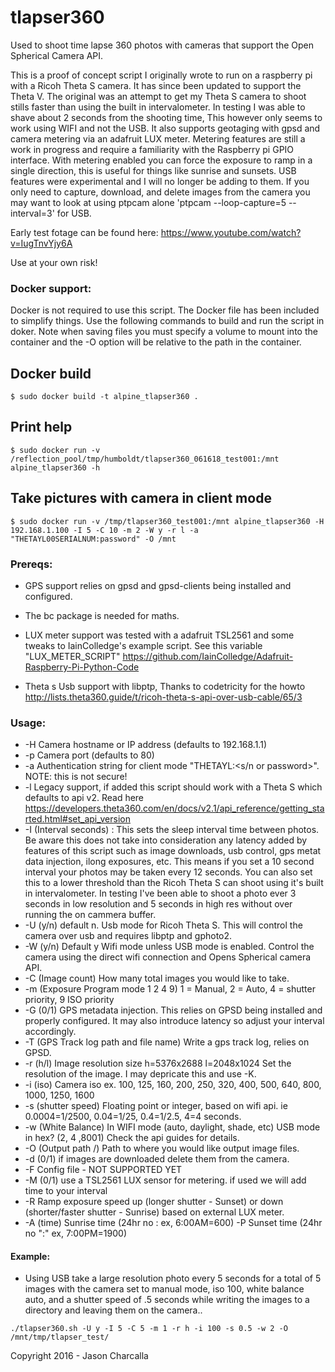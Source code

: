 # tlapser360
Used to shoot time lapse 360 photos with cameras that support the Open Spherical Camera API.


This is a proof of concept script I originally wrote to run on a raspberry pi with a Ricoh Theta S camera. It has since been updated to support the Theta V. The original was an attempt to get my Theta S camera to shoot stills faster than using the built in intervalometer. In testing I was able to shave about 2 seconds from the shooting time, This however only seems to work using WIFI and not the USB. It also supports geotaging with gpsd and camera metering via an adafruit LUX meter. Metering features are still a work in progress and require a familiarity with the Raspberry pi GPIO interface. With metering enabled you can force the exposure to ramp in a single direction, this is useful for things like sunrise and sunsets. USB features were experimental and I will no longer be adding to them. If you only need to capture, download, and delete images from the camera you may want to look at using ptpcam alone 'ptpcam --loop-capture=5 --interval=3' for USB.


Early test fotage can be found here: https://www.youtube.com/watch?v=IugTnvYjy6A

Use at your own risk!

### Docker support:
Docker is not required to use this script. The Docker file has been included to simplify things. Use the following commands to build and run the script in doker. Note when saving files you must specify a volume to mount into the container and the -O option will be relative to the path in the container.

## Docker build
```
$ sudo docker build -t alpine_tlapser360 .
```
## Print help
```
$ sudo docker run -v /reflection_pool/tmp/humboldt/tlapser360_061618_test001:/mnt alpine_tlapser360 -h
```
## Take pictures with camera in client mode
```
$ sudo docker run -v /tmp/tlapser360_test001:/mnt alpine_tlapser360 -H 192.168.1.100 -I 5 -C 10 -m 2 -W y -r l -a "THETAYL00SERIALNUM:password" -O /mnt
```

### Prereqs: 

- GPS support relies on gpsd and gpsd-clients being installed and configured.

- The bc package is needed for maths.

- LUX meter support was tested with a adafruit TSL2561 and some tweaks to IainColledge's
  example script. See this variable "LUX_METER_SCRIPT"
  https://github.com/IainColledge/Adafruit-Raspberry-Pi-Python-Code

- Theta s Usb support with libptp, Thanks to codetricity for the howto 
  http://lists.theta360.guide/t/ricoh-theta-s-api-over-usb-cable/65/3



### Usage:

- -H Camera hostname or IP address (defaults to 192.168.1.1)
- -p Camera port (defaults to 80)
- -a Authentication string for client mode "THETAYL<serial number>:<s/n or password>". NOTE: this is not secure!
- -l Legacy support, if added this script should work with a Theta S which defaults to api v2. Read here https://developers.theta360.com/en/docs/v2.1/api_reference/getting_started.html#set_api_version
- -I (Interval seconds) : This sets the sleep interval time between photos. Be aware this does not take into consideration any latency added by features of this script such as image downloads, usb control, gps metat data injection, ilong exposures, etc. This means if you set a 10 second interval your photos may be taken every 12 seconds. You can also set this to a lower threshold than the Ricoh Theta S can shoot using it's built in intervalometer. In testing I've been able to shoot a photo ever 3 seconds in low resolution and 5 seconds in high res without over running the on cammera buffer. 
- -U (y/n) default n. Usb mode for Ricoh Theta S. This will control the camera over usb and requires libptp and gphoto2.
- -W (y/n) Default y Wifi mode unless USB mode is enabled. Control the camera using the direct wifi connection and Opens Spherical camera API.
- -C (Image count) How many total images you would like to take.
- -m (Exposure Program mode 1 2 4 9) 1 = Manual, 2 = Auto, 4 = shutter priority, 9 ISO priority
- -G (0/1) GPS metadata injection. This relies on GPSD being installed and properly configured. It may also introduce latency so adjust your interval accordingly.
- -T (GPS Track log path and file name) Write a gps track log, relies on GPSD.
- -r (h/l) Image resolution size h=5376x2688 l=2048x1024 Set the resolution of the image. I may depricate this and use -K.
- -i (iso) Camera iso ex. 100, 125, 160, 200, 250, 320, 400, 500, 640, 800, 1000, 1250, 1600 
- -s (shutter speed) Floating point or integer, based on wifi api. ie 0.0004=1/2500, 0.04=1/25, 0.4=1/2.5, 4=4 seconds.
- -w (White Balance) In WIFI mode (auto, daylight, shade, etc) USB mode in hex? (2, 4 ,8001) Check the api guides for details.
- -O (Output path /) Path to where you would like output image files.
- -d (0/1) if images are downloaded delete them from the camera.
- -F Config file - NOT SUPPORTED YET 
- -M (0/1) use a TSL2561 LUX sensor for metering. if used we will add time to your interval
- -R Ramp exposure speed up (longer shutter - Sunset) or down (shorter/faster shutter - Sunrise) based on external LUX meter.
- -A (time) Sunrise time (24hr no : ex, 6:00AM=600) -P Sunset time (24hr no ":" ex, 7:00PM=1900)

#### Example:
- Using USB take a large resolution photo every 5 seconds for a total of 5 images with the camera set to manual mode, iso 100, white balance auto, and a shutter speed of .5 seconds while writing the images to a directory and leaving them on the camera.. 

```
./tlapser360.sh -U y -I 5 -C 5 -m 1 -r h -i 100 -s 0.5 -w 2 -O /mnt/tmp/tlapser_test/
```
Copyright 2016 - Jason Charcalla
